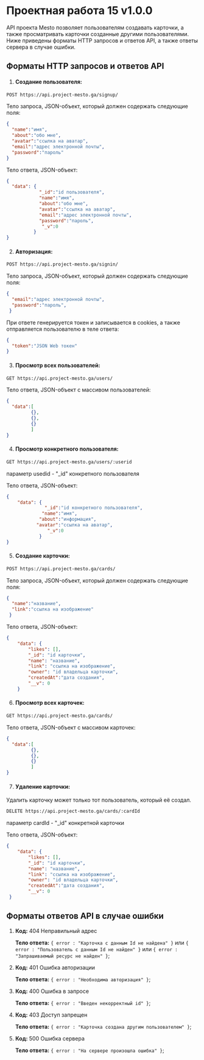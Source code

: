 # Проектная работа 15 v1.0.0

API проекта Mesto позволяет пользователям создавать карточки, а также просматривать карточки созданные другими пользователями. Ниже приведены форматы HTTP запросов и ответов API, а также ответы сервера в случае ошибки.

## Форматы HTTP запросов и ответов API

1. #### Создание пользователя:

```html
POST https://api.project-mesto.ga/signup/
```
Тело запроса, JSON-объект, который должен содержать следующие поля:
```json
{
  "name":"имя",
  "about":"обо мне",
  "avatar":"ссылка на аватар",
  "email":"адрес электронной почты",
  "password":"пароль"
}
```
Тело ответа, JSON-объект:
```json
{
  "data": { 
            "_id":"id пользователя",
            "name":"имя",
            "about":"обо мне",
            "avatar":"ссылка на аватар",
            "email":"адрес электронной почты",
            "password":"пароль",
             "_v":0
          }
}
```
2. #### Авторизация:

```html
POST https://api.project-mesto.ga/signin/
```
Тело запроса, JSON-объект, который должен содержать следующие поля:
```json
{
  "email":"адрес электронной почты",
  "password":"пароль",
 }
```
При ответе генерируется токен и записывается в cookies, а также отправляется пользователю в теле ответа:
```json
{
  "token":"JSON Web токен"
}
```
3. #### Просмотр всех пользователей:

```html
GET https://api.project-mesto.ga/users/
```
Тело ответа, JSON-объект с массивом пользователей:
```json
{
  "data":[
         {},
         {},
         {}
         ]
}
```
4. #### Просмотр конкретного пользователя:

```html
GET https://api.project-mesto.ga/users/:userid
```
параметр usedid - "_id" конкретного пользователя

Тело ответа, JSON-объект:
```json
{
    "data": {
              "_id":"id конкретного пользователя",
             "name":"имя",
            "about":"информация",
           "avatar":"ссылка на аватар",
               "_v":0
            }
}
```
5. #### Создание карточки:

```html
POST https://api.project-mesto.ga/cards/
```
Тело запроса, JSON-объект, который должен содержать следующие поля:
```json
{
  "name":"название",
  "link":"ссылка на изображение"
 }
```
Тело ответа, JSON-объект:
```json
{
    "data": {
        "likes": [],
        "_id": "id карточки",
        "name": "название",
        "link": "ссылка на изображение",
        "owner": "id владельца карточки",
        "createdAt":"дата создания",
        "__v": 0
    }
```
6. #### Просмотр всех карточек:

```html
GET https://api.project-mesto.ga/cards/
```
Тело ответа, JSON-объект с массивом карточек:
```json
{
  "data":[
         {},
         {},
         {}
         ]
}
```
7. #### Удаление карточки:

Удалить карточку может только тот пользователь, который её создал.

```html
DELETE https://api.project-mesto.ga/cards/:cardId
```
параметр cardId - "_id" конкретной карточки

Тело ответа, JSON-объект:
```json
{
    "data": {
        "likes": [],
        "_id": "id карточки",
        "name": "название",
        "link": "ссылка на изображение",
        "owner": "id владельца карточки",
        "createdAt":"дата создания",
        "__v": 0
 }
```
## Форматы ответов API в случае ошибки

1. **Код:** 404 Неправильный адрес  

   **Тело ответа:** `{ error : "Карточка с данным Id не найдена" }` или 
`{ error : "Пользователь с данным Id не найден" }` или `{ error : "Запрашиваемый ресурс не найден" }`;

2. **Код:** 401 Ошибка авторизации  

   **Тело ответа:** `{ error : "Необходима авторизация" }`;

3. **Код:** 400 Ошибка в запросе

   **Тело ответа:** `{ error : "Введен некорректный id" }`;

4. **Код:** 403 Доступ запрещен

   **Тело ответа:** `{ error : "Карточка создана другим пользователем" }`;

5. **Код:** 500 Ошибка сервера

   **Тело ответа:** `{ error : "На сервере произошла ошибка" }`;
